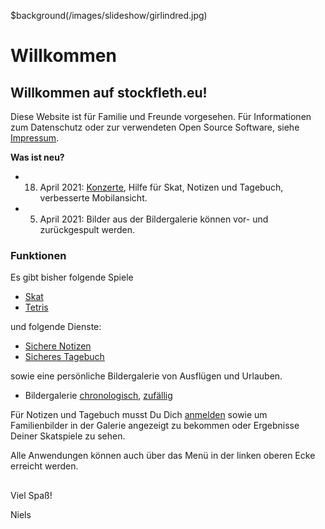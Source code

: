 ﻿$background(/images/slideshow/girlindred.jpg)

# Willkommen

## Willkommen auf stockfleth.eu!

Diese Website ist für Familie und Freunde vorgesehen.
Für Informationen zum Datenschutz oder zur verwendeten Open Source Software, siehe [Impressum](/markdown?page=impressum).

**Was ist neu?**

- 18. April 2021: [Konzerte](markdown?page=concerts), Hilfe für Skat, Notizen und Tagebuch, verbesserte Mobilansicht.
-  5. April 2021: Bilder aus der Bildergalerie können vor- und zurückgespult werden.

### Funktionen

Es gibt bisher folgende Spiele
- [Skat](/skat)
- [Tetris](/tetris)

und folgende Dienste:
- [Sichere Notizen](/notes)
- [Sicheres Tagebuch](/diary)

sowie eine persönliche Bildergalerie von Ausflügen und Urlauben.

- Bildergalerie [chronologisch](/slideshow?shuffle=false), [zufällig](/slideshow?shuffle=true)

Für Notizen und Tagebuch musst Du Dich [anmelden](/pwdman?nexturl=markdown) sowie um Familienbilder in der Galerie angezeigt
zu bekommen oder Ergebnisse Deiner Skatspiele zu sehen.

Alle Anwendungen können auch über das Menü in der linken oberen Ecke erreicht werden.

##
Viel Spaß!

Niels
